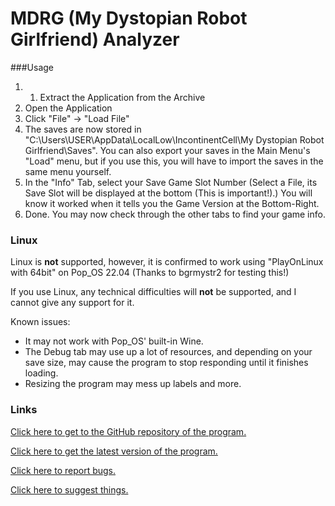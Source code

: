 # MDRG (My Dystopian Robot Girlfriend) Analyzer

###Usage

1. 1. Extract the Application from the Archive
2. Open the Application
3. Click "File" -> "Load File"
4. The saves are now stored in "C:\Users\USER\AppData\LocalLow\IncontinentCell\My Dystopian Robot Girlfriend\Saves". You can also export your saves in the Main Menu's "Load" menu, but if you use this, you will have to import the saves in the same menu yourself.
5. In the "Info" Tab, select your Save Game Slot Number (Select a File, its Save Slot will be displayed at the bottom (This is important!).) You will know it worked when it tells you the Game Version at the Bottom-Right.
6. Done. You may now check through the other tabs to find your game info.

### Linux

Linux is **not** supported, however, it is confirmed to work using "PlayOnLinux with 64bit" on Pop_OS 22.04 (Thanks to bgrmystr2 for testing this!)

If you use Linux, any technical difficulties will **not** be supported, and I cannot give any support for it.

Known issues:
- It may not work with Pop_OS' built-in Wine.
- The Debug tab may use up a lot of resources, and depending on your save size, may cause the program to stop responding until it finishes loading.
- Resizing the program may mess up labels and more.

### Links
[Click here to get to the GitHub repository of the program.](https://github.com/Wehrmachtserdbeere/MDRG-Analyzer)

[Click here to get the latest version of the program.](https://github.com/Wehrmachtserdbeere/MDRG-Analyzer/releases/latest)

[Click here to report bugs.](https://github.com/Wehrmachtserdbeere/MDRG-Analyzer/issues)

[Click here to suggest things.](https://github.com/Wehrmachtserdbeere/MDRG-Analyzer/discussions/categories/ideas)
